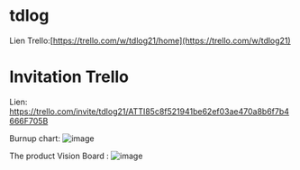 # tdlog
Lien Trello:[https://trello.com/w/tdlog21/home](https://trello.com/w/tdlog21)
# Invitation Trello 
Lien: https://trello.com/invite/tdlog21/ATTI85c8f521941be62ef03ae470a8b6f7b4666F705B

Burnup chart:
![image](https://user-images.githubusercontent.com/114987248/200867775-554c63a4-0b7d-4824-aafd-cd7cdeef05a9.png)

The product Vision Board :
![image](https://user-images.githubusercontent.com/114987248/200868668-5575f55e-fa18-4aae-b509-4a050904286f.png)
